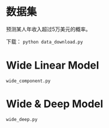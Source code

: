 # 数据集
预测某人年收入超过5万美元的概率。

下载： `python data_download.py`

# Wide Linear Model
`wide_component.py`

# Wide & Deep Model
`wide_deep.py`
